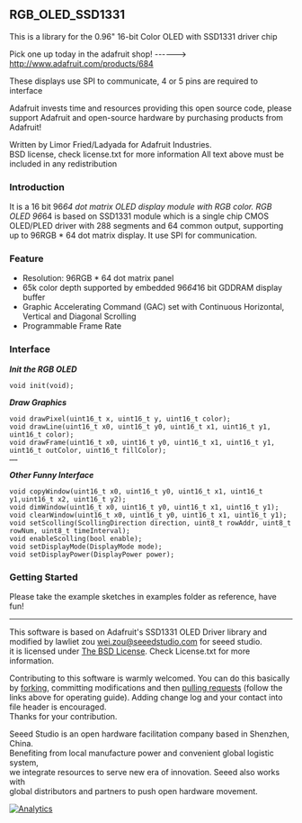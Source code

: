 ## RGB_OLED_SSD1331
This is a library for the 0.96" 16-bit Color OLED with SSD1331 driver chip

  Pick one up today in the adafruit shop!
  ------> http://www.adafruit.com/products/684

These displays use SPI to communicate, 4 or 5 pins are required to  
interface

Adafruit invests time and resources providing this open source code, 
please support Adafruit and open-source hardware by purchasing 
products from Adafruit!

Written by Limor Fried/Ladyada  for Adafruit Industries.  
BSD license, check license.txt for more information
All text above must be included in any redistribution

### Introduction
It is a 16 bit 96*64 dot matrix OLED display module with RGB color. RGB OLED 96*64 is based on SSD1331 module which is a single chip CMOS OLED/PLED driver with 288 segments and 64 common output, supporting up to 96RGB * 64 dot matrix display. It use SPI for communication.

### Feature
+ Resolution: 96RGB * 64 dot matrix panel
+ 65k color depth supported by embedded 96*64*16 bit GDDRAM display buffer
+ Graphic Accelerating Command (GAC) set with Continuous Horizontal, Vertical and Diagonal 
Scrolling
+ Programmable Frame Rate

### Interface
***Init the RGB OLED***

    void init(void);

***Draw Graphics***

    void drawPixel(uint16_t x, uint16_t y, uint16_t color);
    void drawLine(uint16_t x0, uint16_t y0, uint16_t x1, uint16_t y1, uint16_t color);
    void drawFrame(uint16_t x0, uint16_t y0, uint16_t x1, uint16_t y1, uint16_t outColor, uint16_t fillColor);
    ……    

***Other Funny Interface***

    void copyWindow(uint16_t x0, uint16_t y0, uint16_t x1, uint16_t y1,uint16_t x2, uint16_t y2);
    void dimWindow(uint16_t x0, uint16_t y0, uint16_t x1, uint16_t y1);
    void clearWindow(uint16_t x0, uint16_t y0, uint16_t x1, uint16_t y1);
    void setScolling(ScollingDirection direction, uint8_t rowAddr, uint8_t rowNum, uint8_t timeInterval);
    void enableScolling(bool enable);
    void setDisplayMode(DisplayMode mode);
    void setDisplayPower(DisplayPower power);

### Getting Started
Please take the example sketches in examples folder as reference, have fun!

----
This software is based on Adafruit's SSD1331 OLED Driver library and modified by lawliet zou [wei.zou@seeedstudio.com](wei.zou@seeedstudio.com) for seeed studio.  
it is licensed under [The BSD License](http://www.freebsd.org/copyright/freebsd-license.html). Check License.txt for more information.<br>

Contributing to this software is warmly welcomed. You can do this basically by [forking](https://help.github.com/articles/fork-a-repo), committing modifications and then [pulling requests](https://help.github.com/articles/using-pull-requests) (follow the links above for operating guide). Adding change log and your contact into file header is encouraged.<br>
Thanks for your contribution.

Seeed Studio is an open hardware facilitation company based in Shenzhen, China. <br>
Benefiting from local manufacture power and convenient global logistic system, <br>
we integrate resources to serve new era of innovation. Seeed also works with <br>
global distributors and partners to push open hardware movement.<br>

[![Analytics](https://ga-beacon.appspot.com/UA-46589105-3/RBG_OLED_96_64)](https://github.com/igrigorik/ga-beacon)

